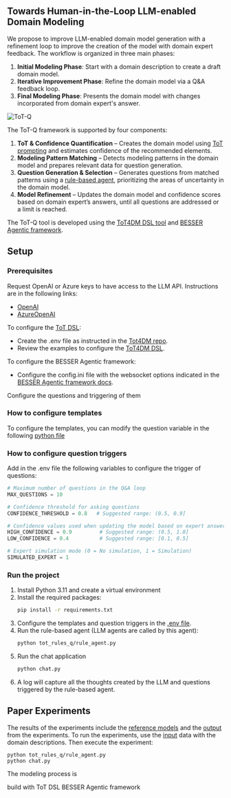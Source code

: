 <a name="readme-top"></a>
<!-- ABOUT THE PROJECT -->
## Towards Human-in-the-Loop LLM-enabled Domain Modeling

We propose to improve LLM-enabled domain model generation with a refinement loop to improve the creation of the model with domain expert feedback. The workflow is organized in three main phases:

1. **Initial Modeling Phase**: Start with a domain description to create a draft domain model.  
2. **Iterative Improvement Phase**: Refine the domain model via a Q&A feedback loop.  
3. **Final Modeling Phase**: Presents the domain model with changes incorporated from domain expert's answer. 

![ToT-Q](tot-q.png "ToT-Q")

The ToT-Q framework is supported by four components:

1. **ToT & Confidence Quantification** – Creates the domain model using [ToT prompting](https://github.com/BESSER-PEARL/dsl-tot-dm) and estimates confidence of the recommended elements.  
2. **Modeling Pattern Matching** – Detects modeling patterns in the domain model and prepares relevant data for question generation.  
3. **Question Generation & Selection** – Generates questions from matched patterns using a [rule-based agent](https://github.com/BESSER-PEARL/BESSER-Agentic-Framework), prioritizing the areas of uncertainty in the domain model.  
4. **Model Refinement** – Updates the domain model and confidence scores based on  domain expert’s answers, until all questions are addressed or a limit is reached.


The ToT-Q tool is developed using the [ToT4DM DSL tool](https://github.com/BESSER-PEARL/dsl-tot-dm) and [BESSER Agentic framework](https://github.com/BESSER-PEARL/BESSER-Agentic-Framework).

<!-- GETTING STARTED -->
## Setup

### Prerequisites

Request OpenAI or Azure keys to have access to the LLM API. Instructions are in the following links:

* [OpenAI](https://platform.openai.com/docs/quickstart)
* [AzureOpenAI](https://learn.microsoft.com/en-gb/azure/ai-foundry/openai/chatgpt-quickstart?tabs=keyless%2Ctypescript-keyless%2Cpython-new%2Ccommand-line&pivots=programming-language-python)

To configure the [ToT DSL](https://github.com/BESSER-PEARL/dsl-tot-dm):
 - Create the .env file as instructed in the [Tot4DM repo](https://github.com/BESSER-PEARL/dsl-tot-dm?tab=readme-ov-file#prerequisites).
 - Review the examples to configure the [ToT4DM DSL](https://github.com/BESSER-PEARL/dsl-tot-dm?tab=readme-ov-file#how-to-create-a-new-model-for-the-dsl).

To configure the BESSER Agentic framework:
 - Configure the config.ini file with the websocket options indicated in the [BESSER Agentic framework docs](https://besser-agentic-framework.readthedocs.io/latest/wiki/configuration_properties.html). 

<!-- RECOMMENDATIONS -->

Configure the questions and triggering of them

### How to configure templates

To configure the templates, you can modify the question variable in the following [python file](tot-q/blob/main/tot_rules_q/template_questions.py)

### How to configure question triggers

Add in the .env file the following variables to configure the trigger of questions:

```python
# Maximum number of questions in the Q&A loop
MAX_QUESTIONS = 10

# Confidence threshold for asking questions
CONFIDENCE_THRESHOLD = 0.8   # Suggested range: (0.5, 0.9]

# Confidence values used when updating the model based on expert answers
HIGH_CONFIDENCE = 0.9         # Suggested range: (0.5, 1.0]
LOW_CONFIDENCE = 0.4          # Suggested range: [0.1, 0.5]

# Expert simulation mode (0 = No simulation, 1 = Simulation)
SIMULATED_EXPERT = 1
```

### Run the project
1. Install Python 3.11 and create a virtual environment
2. Install the required packages:
   ```sh
   pip install -r requirements.txt
   ```
3. Configure the templates and question triggers in the [.env file](tot-q/blob/main/.env_example).
4. Run the rule-based agent (LLM agents are called by this agent):
   ```sh
   python tot_rules_q/rule_agent.py
   ```
5. Run the chat application
   ```sh
   python chat.py
   ```
6. A log will capture all the thoughts created by the LLM and questions triggered by the rule-based agent.
   
<!-- USAGE EXAMPLES -->
## Paper Experiments

The results of the experiments include the [reference models](experiments/reference_model/) and the [output](experiments/logs/) from the experiments.
To run the experiments, use the [input](experiments/input/) data with the domain descriptions. Then execute the experiment:
   ```ssh   
   python tot_rules_q/rule_agent.py
   python chat.py
   ```



The modeling process is 

build with
ToT DSL
BESSER Agentic framework
